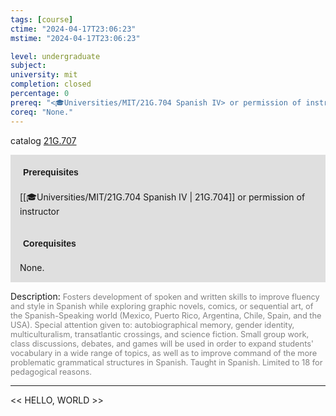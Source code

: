 ```yaml
---
tags: [course]
ctime: "2024-04-17T23:06:23"
mstime: "2024-04-17T23:06:23"

level: undergraduate
subject: 
university: mit
completion: closed
percentage: 0
prereq: "<🎓Universities/MIT/21G.704 Spanish IV> or permission of instructor"
coreq: "None."
---
```


catalog [21G.707](http://student.mit.edu/catalog/m21Gs.html#21G.707)

<span style="display: block; padding: 15px; background-color: rgb(100, 100, 100, 0.2);"><font id="m_prereq2261_0" style="display: block; font-family: Arial, sans-serif; font-weight: bold; padding: 5px">Prerequisites</font><br><span id="prereq2261_0">[[🎓Universities/MIT/21G.704 Spanish IV | 21G.704]] or permission of instructor</span></span>
<span style="display: block; padding: 15px; background-color: rgb(100, 100, 100, 0.2);"><font id="m_coreq2261_0" style="display: block; font-family: Arial, sans-serif; font-weight: bold; padding: 5px">Corequisites</font><br><span id="coreq2261_0">None.</span></span>

<font style="">Description:</font>
<font style="color: grey; font-size: 0.8rem;">Fosters development of spoken and written skills to improve fluency and style in Spanish while exploring graphic novels, comics, or sequential art, of the Spanish-Speaking world (Mexico, Puerto Rico, Argentina, Chile, Spain, and the USA). Special attention given to: autobiographical memory, gender identity, multiculturalism, transatlantic crossings, and science fiction. Small group work, class discussions, debates, and games will be used in order to expand students' vocabulary in a wide range of topics, as well as to improve command of the more problematic grammatical structures in Spanish. Taught in Spanish. Limited to 18 for pedagogical reasons.</font>



---

<< HELLO, WORLD >>
